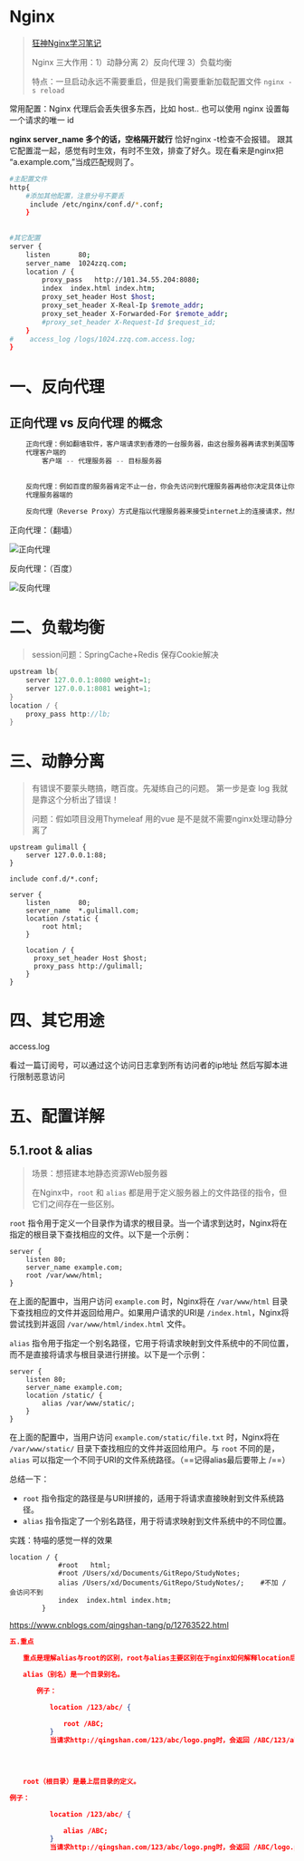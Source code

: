 # Nginx

> [狂神Nginx学习笔记](https://www.kuangstudy.com/bbs/1377454518035292162)
>
> Nginx 三大作用：1）动静分离  2）反向代理  3）负载均衡
>
> 特点：一旦启动永远不需要重启，但是我们需要重新加载配置文件 `nginx -s reload`

常用配置：Nginx 代理后会丢失很多东西，比如 host.. 也可以使用 nginx 设置每一个请求的唯一 id

**nginx server_name 多个的话，空格隔开就行**
恰好nginx -t检查不会报错。 跟其它配置混一起，感觉有时生效，有时不生效，排查了好久。现在看来是nginx把 “a.example.com,”当成匹配规则了。

```bash
#主配置文件
http{
    #添加其他配置，注意分号不要丢
   	 include /etc/nginx/conf.d/*.conf;
    }
    
    
#其它配置
server {
    listen       80;
    server_name  1024zzq.com;
    location / {
        proxy_pass   http://101.34.55.204:8080;
        index  index.html index.htm;
        proxy_set_header Host $host;
        proxy_set_header X-Real-Ip $remote_addr;
        proxy_set_header X-Forwarded-For $remote_addr;
		#proxy_set_header X-Request-Id $request_id;
    }
#    access_log /logs/1024.zzq.com.access.log;
}
```



# 一、反向代理

## 正向代理 vs 反向代理 的概念

```java
    正向代理：例如翻墙软件，客户端请求到香港的一台服务器，由这台服务器再请求到美国等其它被墙地区的服务器。
    代理客户端的
        客户端 -- 代理服务器 -- 目标服务器
        
        
    反向代理：例如百度的服务器肯定不止一台，你会先访问到代理服务器再给你决定具体让你到哪一台服务器拿数据
    代理服务器端的
    
    反向代理（Reverse Proxy）方式是指以代理服务器来接受internet上的连接请求，然后将请求转发给内部网络上的服务器，并将从服务器上得到的结果返回给internet上请求连接的客户端，此时代理服务器对外就表现为一个服务器。

```
正向代理：（翻墙）

![正向代理](https://kuangstudy.oss-cn-beijing.aliyuncs.com/bbs/2021/01/25/kuangstudy46bdad36-d3e0-43b0-a223-43360b7e8fc7.png)

反向代理：（百度）

![反向代理](https://kuangstudy.oss-cn-beijing.aliyuncs.com/bbs/2021/01/25/kuangstudy62a15097-6e2a-4dbe-bcf5-f0d7cab81089.png)



# 二、负载均衡

> session问题：SpringCache+Redis 保存Cookie解决

```java
upstream lb{
    server 127.0.0.1:8080 weight=1;
    server 127.0.0.1:8081 weight=1;
}
location / {
    proxy_pass http://lb;
}
```



# 三、动静分离

> 有错误不要蒙头瞎搞，瞎百度。先凝练自己的问题。    第一步是查 log 我就是靠这个分析出了错误！
>
> 问题：假如项目没用Thymeleaf 用的vue 是不是就不需要nginx处理动静分离了

```
upstream gulimall { 
	server 127.0.0.1:88;
}

include conf.d/*.conf;
```

```
server {
    listen       80;
    server_name  *.gulimall.com;
    location /static {
        root html;
    }

    location / { 
      proxy_set_header Host $host; 
      proxy_pass http://gulimall;  
    }
}
```





# 四、其它用途

access.log

看过一篇订阅号，可以通过这个访问日志拿到所有访问者的ip地址  然后写脚本进行限制恶意访问





# 五、配置详解

## 5.1.root & alias

> 场景：想搭建本地静态资源Web服务器
>
> 在Nginx中，`root` 和 `alias` 都是用于定义服务器上的文件路径的指令，但它们之间存在一些区别。

`root` 指令用于定义一个目录作为请求的根目录。当一个请求到达时，Nginx将在指定的根目录下查找相应的文件。以下是一个示例：

```nginx
server {
    listen 80;
    server_name example.com;
    root /var/www/html;
}
```

在上面的配置中，当用户访问 `example.com` 时，Nginx将在 `/var/www/html` 目录下查找相应的文件并返回给用户。如果用户请求的URI是 `/index.html`，Nginx将尝试找到并返回 `/var/www/html/index.html` 文件。

`alias` 指令用于指定一个别名路径，它用于将请求映射到文件系统中的不同位置，而不是直接将请求与根目录进行拼接。以下是一个示例：

```nginx
server {
    listen 80;
    server_name example.com;
    location /static/ {
        alias /var/www/static/;
    }
}
```

在上面的配置中，当用户访问 `example.com/static/file.txt` 时，Nginx将在 `/var/www/static/` 目录下查找相应的文件并返回给用户。与 `root` 不同的是，`alias` 可以指定一个不同于URI的文件系统路径。（==记得alias最后要带上 /==）

总结一下：

- `root` 指令指定的路径是与URI拼接的，适用于将请求直接映射到文件系统路径。
- `alias` 指令指定了一个别名路径，用于将请求映射到文件系统中的不同位置。





实践：特喵的感觉一样的效果

```nginx
location / {
            #root   html;
            #root /Users/xd/Documents/GitRepo/StudyNotes;
            alias /Users/xd/Documents/GitRepo/StudyNotes/;    #不加 / 会访问不到
            index  index.html index.htm;
        }
```



https://www.cnblogs.com/qingshan-tang/p/12763522.html

```json
五.重点

　　重点是理解alias与root的区别，root与alias主要区别在于nginx如何解释location后面的uri，这使两者分别以不同的方式将请求映射到服务器文件上。

　　alias（别名）是一个目录别名。

　　　　例子：

　　　　　　location /123/abc/ {

　　　　　　　　root /ABC;
　　　　　　}
　　　　　　当请求http://qingshan.com/123/abc/logo.png时，会返回 /ABC/123/abc/logo.png文件，即用/ABC 加上 /123/abc。
 

 

　　root（根目录）是最上层目录的定义。

例子：

　　　　　　location /123/abc/ {

　　　　　　　　alias /ABC;
　　　　　　}
　　　　　　当请求http://qingshan.com/123/abc/logo.png时，会返回 /ABC/logo.png文件，即用/ABC替换 /123/abc。
```

